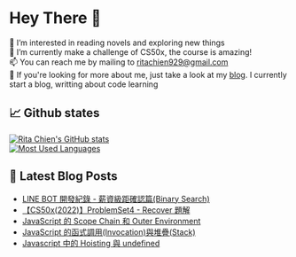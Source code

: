 # Hey There 👋  
👀 I’m interested in reading novels and exploring new things  
🌱 I’m currently make a challenge of CS50x, the course is amazing!   
📫 You can reach me by mailing to ritachien929@gmail.com  
💞️ If you're looking for more about me, just take a look at my [blog](https://ritachien.github.io/ "Github Pages"). I currently start a blog, writting about code learning  

## 📈 Github states
[![Rita Chien's GitHub stats](https://github-readme-stats-pied-beta.vercel.app/api?username=ritachien&show_icons=true&theme=algolia&count_private=true)](https://github.com/anuraghazra/github-readme-stats)  
[![Most Used Languages](https://github-readme-stats-pied-beta.vercel.app/api/top-langs/?username=ritachien&layout=compact&theme=algolia&card_width=445px&exclude_repo=blog-backup,twitter-api-workspace-backup,ritachien.github.io)](https://github.com/anuraghazra/github-readme-stats)  

## 📕 Latest Blog Posts  
<!-- BLOG-POST-LIST:START -->
- [LINE BOT 開發紀錄 - 薪資級距確認篇&lpar;Binary Search&rpar;](https://ritachien.github.io/posts/88a49764/)
- [【CS50x&lpar;2022&rpar;】ProblemSet4 - Recover 題解](https://ritachien.github.io/posts/c4654fea/)
- [JavaScript 的 Scope Chain 和 Outer Environment](https://ritachien.github.io/posts/7afede3f/)
- [JavaScript 的函式調用&lpar;Invocation&rpar;與堆疊&lpar;Stack&rpar;](https://ritachien.github.io/posts/5fdf6ed8/)
- [Javascript 中的 Hoisting 與 undefined](https://ritachien.github.io/posts/83cbebe3/)
<!-- BLOG-POST-LIST:END -->
